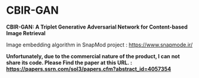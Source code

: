 # CBIR-GAN
**CBIR-GAN: A Triplet Generative Adversarial Network for Content-based Image Retrieval**

Image embedding algorithm in SnapMod project : https://www.snapmode.ir/

**Unfortunately, due to the commercial nature of the product, I can not share its code. Please Find the paper at this URL. : https://papers.ssrn.com/sol3/papers.cfm?abstract_id=4057354** 

